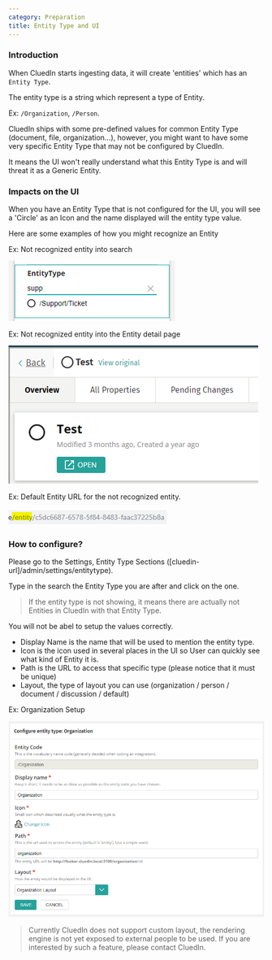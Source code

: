 ```yaml
---
category: Preparation
title: Entity Type and UI
---
```


### Introduction

When CluedIn starts ingesting data, it will create 'entities' which has an `Entity Type`.

The entity type is a string which represent a type of Entity.

Ex: `/Organization`, `/Person`.

CluedIn ships with some pre-defined values for common Entity Type (document, file, organization...), however, you might want to have some very specific Entity Type that may not be configured by CluedIn.

It means the UI won't really understand what this Entity Type is and will threat it as a Generic Entity.

### Impacts on the UI

When you have an Entity Type that is not configured for the UI, you will see a 'Circle' as an Icon and the name displayed will the entity type value.

Here are some examples of how you might recognize an Entity 

Ex: Not recognized entity into search

![not-recnogized-entity.png](not-recognized-entity.png)

Ex: Not recognized entity into the Entity detail page

![not-recnogized-entity-2.png](not-recognized-entity-2.png)

Ex: Default Entity URL for the not recognized entity.

![not-recnogized-entity-3.png](not-recognized-entity-3.png)


### How to configure?

Please go to the Settings, Entity Type Sections ([cluedin-url]/admin/settings/entitytype).

Type in the search the Entity Type you are after and click on the one.

> If the entity type is not showing, it means there are actually not Entities in CluedIn with that Entity Type.

You will not be abel to setup the values correctly.

- Display Name is the name that will be used to mention the entity type.
- Icon is the icon used in several places in the UI so User can quickly see what kind of Entity it is.
- Path is the URL to access that specific type (please notice that it must be unique)
- Layout, the type of layout you can use (organization / person / document / discussion / default)

Ex: Organization Setup

![configure-entity-3.png](configure-entity-3.png)

> Currently CluedIn does not support custom layout, the rendering engine is not yet exposed to external people to be used. If you are interested by such a feature, please contact CluedIn.

